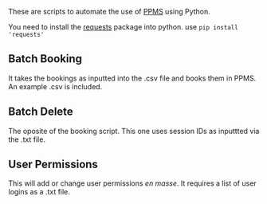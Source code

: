 These are scripts to automate the use of [PPMS](http://stratocore.com/) using Python.

You need to install the [requests](http://docs.python-requests.org/en/master/) package into python.  use `pip install 'requests'`

## Batch Booking

It takes the bookings as inputted into the .csv file and books them in PPMS.  An example .csv is included. 

## Batch Delete

The oposite of the booking script.  This one uses session IDs as inputtted via the .txt file.

## User Permissions

This will add or change user permissions _en masse_.  It requires a list of user logins as a .txt file.

